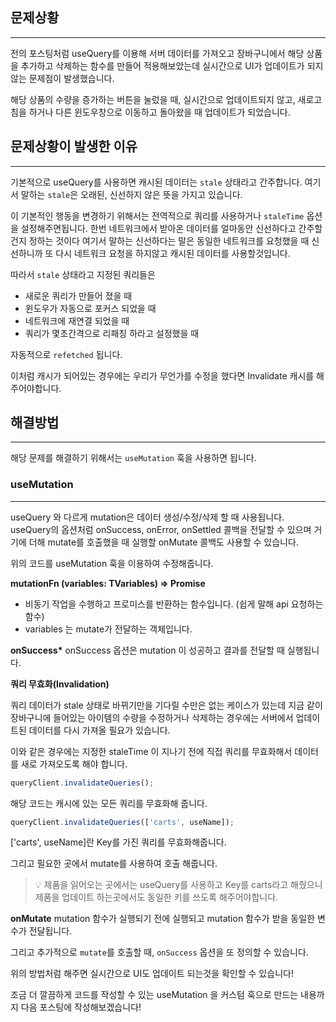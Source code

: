 ## 문제상황

---

전의 포스팅처럼 useQuery를 이용해 서버 데이터를 가져오고 장바구니에서 해당 상품을 추가하고 삭제하는 함수를 만들어 적용해보았는데 실시간으로 UI가 업데이트가 되지 않는 문제점이 발생했습니다.

해당 상품의 수량을 증가하는 버튼을 눌렀을 때, 실시간으로 업데이트되지 않고,
새로고침을 하거나 다른 윈도우창으로 이동하고 돌아왔을 때 업데이트가 되었습니다.

## 문제상황이 발생한 이유

---

기본적으로 useQuery를 사용하면 캐시된 데이터는 `stale` 상태라고 간주합니다.
여기서 말하는 `stale`은 오래된, 신선하지 않은 뜻을 가지고 있습니다.

이 기본적인 행동을 변경하기 위해서는 전역적으로 쿼리를 사용하거나 `staleTime` 옵션을 설정해주면됩니다.
한번 네트워크에서 받아온 데이터를 얼마동안 신선하다고 간주할건지 정하는 것이다
여기서 말하는 신선하다는 말은 동일한 네트워크를 요청했을 때 신선하니까 또 다시 네트워크 요청을 하지않고 캐시된 데이터를 사용할것입니다.

따라서 `stale` 상태라고 지정된 쿼리들은

- 새로운 쿼리가 만들어 졌을 때
- 윈도우가 자동으로 포커스 되었을 때
- 네트워크에 재연결 되었을 때
- 쿼리가 몇초간격으로 리패칭 하라고 설정했을 때

자동적으로 `refetched` 됩니다.

이처럼 캐시가 되어있는 경우에는 우리가 무언가를 수정을 했다면 Invalidate 캐시를 해주어야합니다.

## 해결방법

---

해당 문제를 해결하기 위해서는 `useMutation` 훅을 사용하면 됩니다.

### useMutation

---

useQuery 와 다르게 mutation은 데이터 생성/수정/삭제 할 때 사용됩니다.
useQuery의 옵션처럼 onSuccess, onError, onSettled 콜백을 전달할 수 있으며 거기에 더해 mutate를 호출했을 때 실행할 onMutate 콜백도 사용할 수 있습니다.

위의 코드를 useMutation 훅을 이용하여 수정해줍니다.

**mutationFn (variables: TVariables) => Promise<TData>**

- 비동기 작업을 수행하고 프로미스를 반환하는 함수입니다. (쉽게 말해 api 요청하는 함수)
- variables 는 mutate가 전달하는 객체입니다.

**onSuccess\***
onSuccess 옵션은 mutation 이 성공하고 결과를 전달할 때 실행됩니다.

**쿼리 무효화(Invalidation)**

쿼리 데이터가 stale 상태로 바뀌기만을 기다릴 수만은 없는 케이스가 있는데
지금 같이 장바구니에 들어있는 아이템의 수량을 수정하거나 삭제하는 경우에는 서버에서 업데이트된 데이터를 다시 가져올 필요가 있습니다.

이와 같은 경우에는 지정한 staleTime 이 지나기 전에 직접 쿼리를 무효화해서 데이터를 새로 가져오도록 해야 합니다.

```js
queryClient.invalidateQueries();
```

해당 코드는 캐시에 있는 모든 쿼리를 무효화해 줍니다.

```js
queryClient.invalidateQueries(['carts', useName]);
```

['carts', useName]란 Key를 가진 쿼리를 무효화해줍니다.

그리고 필요한 곳에서 mutate를 사용하여 호출 해줍니다.

> 💡 제품을 읽어오는 곳에서는 useQuery를 사용하고 Key를 carts라고 해줬으니
> 제품을 업데이트 하는곳에서도 동일한 키를 쓰도록 해주어야합니다.

**onMutate**
mutation 함수가 실행되기 전에 실행되고 mutation 함수가 받을 동일한 변수가 전달됩니다.

그리고 추가적으로 `mutate`를 호출할 때, `onSuccess` 옵션을 또 정의할 수 있습니다.

위의 방법처럼 해주면 실시간으로 UI도 업데이트 되는것을 확인할 수 있습니다!

조금 더 깔끔하게 코드를 작성할 수 있는 useMutation 을 커스텀 훅으로 만드는 내용까지 다음 포스팅에 작성해보겠습니다!
